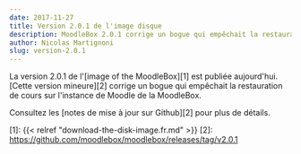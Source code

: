 ```yaml
---
date: 2017-11-27
title: Version 2.0.1 de l'image disque
description: MoodleBox 2.0.1 corrige un bogue qui empêchait la restauration de cours sur l'instance de Moodle de la MoodleBox.
author: Nicolas Martignoni
slug: version-2.0.1
---
```


La version 2.0.1 de l'[image of the MoodleBox][1] est publiée aujourd'hui. [Cette version mineure][2] corrige un bogue qui empêchait la restauration de cours sur l'instance de Moodle de la MoodleBox.

Consultez les [notes de mise à jour sur Github][2] pour plus de détails.

 [1]: {{< relref "download-the-disk-image.fr.md" >}}
 [2]: https://github.com/moodlebox/moodlebox/releases/tag/v2.0.1
